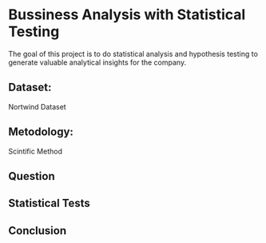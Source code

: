 # Bussiness Analysis with Statistical Testing

The goal of this project is to do statistical analysis and hypothesis testing to generate valuable analytical insights for the company. 

## Dataset:
Nortwind Dataset

## Metodology:
Scintific Method

## Question

## Statistical Tests

## Conclusion 


